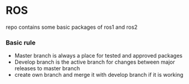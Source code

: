 # ROS
repo contains some basic packages of ros1 and ros2

### Basic rule
- Master branch is always a place for tested and approved packages
- Develop branch is the active branch for changes between major releases to master branch
- create own branch and merge it with develop branch if it is working
